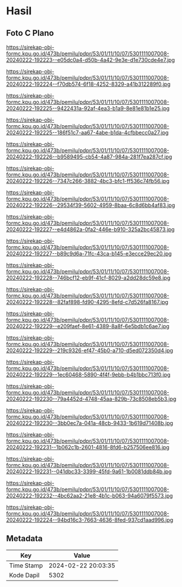 # Hasil

## Foto C Plano

https://sirekap-obj-formc.kpu.go.id/473b/pemilu/pdpr/53/01/11/10/07/5301111007008-20240222-192223--e05dc0a4-d50b-4a42-9e3e-d1e730cde4e7.jpg

https://sirekap-obj-formc.kpu.go.id/473b/pemilu/pdpr/53/01/11/10/07/5301111007008-20240222-192224--f70db574-6f18-4252-8329-a41b312289f0.jpg

https://sirekap-obj-formc.kpu.go.id/473b/pemilu/pdpr/53/01/11/10/07/5301111007008-20240222-192225--9422431a-92af-4ea3-b1a9-8e81e81b1e25.jpg

https://sirekap-obj-formc.kpu.go.id/473b/pemilu/pdpr/53/01/11/10/07/5301111007008-20240222-192225--186f51c7-aa67-4abe-b1da-4cfbbecc0a27.jpg

https://sirekap-obj-formc.kpu.go.id/473b/pemilu/pdpr/53/01/11/10/07/5301111007008-20240222-192226--b9589495-cb54-4a87-984a-281f7ea287cf.jpg

https://sirekap-obj-formc.kpu.go.id/473b/pemilu/pdpr/53/01/11/10/07/5301111007008-20240222-192226--7347c266-3882-4bc3-bfc1-ff536c74fb56.jpg

https://sirekap-obj-formc.kpu.go.id/473b/pemilu/pdpr/53/01/11/10/07/5301111007008-20240222-192226--29534f39-5602-4959-8baa-6c8d6bb4af83.jpg

https://sirekap-obj-formc.kpu.go.id/473b/pemilu/pdpr/53/01/11/10/07/5301111007008-20240222-192227--e4d4862a-0fa2-446e-b910-325a2bc45873.jpg

https://sirekap-obj-formc.kpu.go.id/473b/pemilu/pdpr/53/01/11/10/07/5301111007008-20240222-192227--b89c9d6a-71fc-43ca-b145-e3ecce29ec20.jpg

https://sirekap-obj-formc.kpu.go.id/473b/pemilu/pdpr/53/01/11/10/07/5301111007008-20240222-192228--746bcf12-eb9f-41cf-8029-a2dd28dc59e8.jpg

https://sirekap-obj-formc.kpu.go.id/473b/pemilu/pdpr/53/01/11/10/07/5301111007008-20240222-192228--82faf898-fd90-4295-8efd-c7d526fa8167.jpg

https://sirekap-obj-formc.kpu.go.id/473b/pemilu/pdpr/53/01/11/10/07/5301111007008-20240222-192229--e209faef-8e61-4389-8a8f-6e5bdb1c6ae7.jpg

https://sirekap-obj-formc.kpu.go.id/473b/pemilu/pdpr/53/01/11/10/07/5301111007008-20240222-192229--219c9326-ef47-45b0-a710-d5ed072350d4.jpg

https://sirekap-obj-formc.kpu.go.id/473b/pemilu/pdpr/53/01/11/10/07/5301111007008-20240222-192229--1ec60468-5890-4f4f-9ebb-b4b1bbc713f0.jpg

https://sirekap-obj-formc.kpu.go.id/473b/pemilu/pdpr/53/01/11/10/07/5301111007008-20240222-192230--79a4452d-4748-45aa-829b-73c8508eb5b3.jpg

https://sirekap-obj-formc.kpu.go.id/473b/pemilu/pdpr/53/01/11/10/07/5301111007008-20240222-192230--3bb0ec7a-041a-48cb-9433-1b619d71408b.jpg

https://sirekap-obj-formc.kpu.go.id/473b/pemilu/pdpr/53/01/11/10/07/5301111007008-20240222-192231--1b062c1b-2601-4816-8fd6-b257506ee816.jpg

https://sirekap-obj-formc.kpu.go.id/473b/pemilu/pdpr/53/01/11/10/07/5301111007008-20240222-192231--041dbc33-3399-45fd-9a61-1b0081ddb84b.jpg

https://sirekap-obj-formc.kpu.go.id/473b/pemilu/pdpr/53/01/11/10/07/5301111007008-20240222-192232--4bc62aa2-21e8-4b1c-b063-94a6079f5573.jpg

https://sirekap-obj-formc.kpu.go.id/473b/pemilu/pdpr/53/01/11/10/07/5301111007008-20240222-192224--94bd16c3-7663-4636-8fed-937cd1aad996.jpg


## Metadata

| Key        | Value               |
| ---------- | ------------------- |
| Time Stamp | 2024-02-22 20:03:35 |
| Kode Dapil | 5302                |



